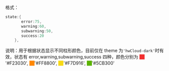 格式：

```d
state:{
       error:75,
       warning:60,
       subwarning:50,
       success:20
    },

```

说明：用于根据状态显示不同柱形颜色，目前仅在 theme 为`'hwCloud-dark'`时有效，状态有 error,warning,subwarning,success 四种，颜色分别为
<span style="background:#F23030;display:inline-block;width:16px;height:16px;transform:translateY(3px)"></span>'#F23030',
<span style="background:#FF8800;display:inline-block;width:16px;height:16px;transform:translateY(3px)"></span>'#FF8800',
<span style="background:#F7D916;display:inline-block;width:16px;height:16px;transform:translateY(3px)"></span>'#F7D916',
<span style="background:#5CB300;display:inline-block;width:16px;height:16px;transform:translateY(3px)"></span>'#5CB300'
